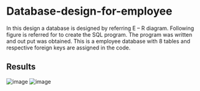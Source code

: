 # Database-design-for-employee
In this design a database is designed by referring E – R diagram. Following figure is referred for 
to create the SQL program. The program was written and out put was obtained.
This is a employee database with 8 tables and respective foreign keys are assigned in the code.

## Results
![image](https://user-images.githubusercontent.com/71623089/211017580-9fd96f7e-442d-40ec-9f23-c04d4df9462c.png)
![image](https://user-images.githubusercontent.com/71623089/211017607-3c4e5aa3-9639-4478-a80b-8491568d6e37.png)
